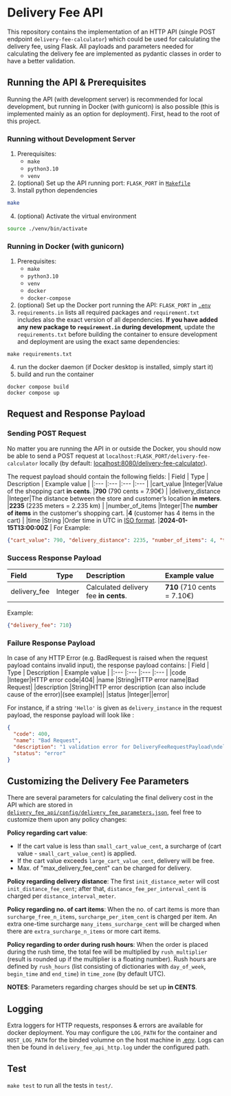 # Delivery Fee API
This repository contains the implementation of an HTTP API (single POST endpoint `delivery-fee-calculator`) which could be used for calculating the delivery fee, using Flask. All payloads and parameters needed for calculating the delivery fee are implemented as pydantic classes in order to have a better validation.

## Running the API & Prerequisites
Running the API (with development server) is recommended for local development, but running in Docker (with gunicorn) is also possible (this is implemented mainly as an option for deployment). First, head to the root of this project.

### Running without Development Server
1. Prerequisites: 
    - `make`
    - `python3.10`
    - `venv`
2. (optional) Set up the API running port: `FLASK_PORT` in [`Makefile`](Makefile)
3. Install python dependencies
```sh
make
```
4. (optional) Activate the virtual environment
```sh
source ./venv/bin/activate
```

### Running in Docker (with gunicorn)
1. Prerequisites: 
    - `make`
    - `python3.10`
    - `venv`
    - `docker`
    - `docker-compose`
2. (optional) Set up the Docker port running the API: `FLASK_PORT` in [`.env`](.env)
3. `requirements.in` lists all required packages and `requirement.txt` includes also the exact version of all dependencies. **If you have added any new package to `requirement.in` during development**, update the `requirements.txt` before building the container to ensure development and deployment are using the exact same dependencies:
```
make requirements.txt
```
4. run the docker daemon (if Docker desktop is installed, simply start it)
5. build and run the container 
```
docker compose build
docker compose up
```

## Request and Response Payload
### Sending POST Request
No matter you are running the API in or outside the Docker, you should now be able to send a POST request at `localhost:FLASK_PORT/delivery-fee-calculator` locally (by default: [localhost:8080/delivery-fee-calculator](localhost:8080/delivery-fee-calculator)). 

The request payload should contain the following fields:
| Field             | Type  | Description                                                               | Example value                             |
|:---               |:---   |:---                                                                       |:---                                       |
|cart_value         |Integer|Value of the shopping cart __in cents__.                                   |__790__ (790 cents = 7.90€)                |
|delivery_distance  |Integer|The distance between the store and customer’s location __in meters__.      |__2235__ (2235 meters = 2.235 km)          |
|number_of_items    |Integer|The __number of items__ in the customer's shopping cart.                   |__4__ (customer has 4 items in the cart)   |
|time               |String |Order time in UTC in [ISO format](https://en.wikipedia.org/wiki/ISO_8601). |__2024-01-15T13:00:00Z__                   |
For Example:
```json
{"cart_value": 790, "delivery_distance": 2235, "number_of_items": 4, "time": "2024-01-15T13:00:00Z"}
```

### Success Response Payload
| Field         | Type  | Description                           | Example value             |
|:---           |:---   |:---                                   |:---                       |
|delivery_fee   |Integer|Calculated delivery fee __in cents__.  |__710__ (710 cents = 7.10€)|

Example:
```json
{"delivery_fee": 710}
```

### Failure Response Payload
In case of any HTTP Error (e.g. BadRequest is raised when the request payload contains invalid input),
the response payload contains:
| Field         | Type  | Description                           | Example value             |
|:---           |:---   |:---                                   |:---                       |
|code   |Integer|HTTP error code|404|
|name   |String|HTTP error name|Bad Request|
|description   |String|HTTP error description (can also include cause of the error)|(see example)|
|status   |Integer||error|

For instance, if a string `'Hello'` is given as `delivery_instance` in the request payload, the response payload will look like :
```json
{
  "code": 400,
  "name": "Bad Request",
  "description": "1 validation error for DeliveryFeeRequestPayload\ndelivery_distance\n  Input should be a valid integer, unable to parse string as an integer [type=int_parsing, input_value='Hello', input_type=str]\n    For further information visit https://errors.pydantic.dev/2.5/v/int_parsing",
  "status": "error"
}
```

## Customizing the Delivery Fee Parameters
There are several parameters for calculating the final delivery cost in the API which are stored in [`delivery_fee_api/config/delivery_fee_parameters.json`](delivery_fee_api/config/delivery_fee_parameters.json), feel free to customize them upon any policy changes:

**Policy regarding cart value**: 
- If the cart value is less than `small_cart_value_cent`, a surcharge of (cart value - `small_cart_value_cent`) is applied.
- If the cart value exceeds `large_cart_value_cent`, delivery will be free.
- Max. of "max_delivery_fee_cent" can be charged for delivery.

**Policy regarding delivery distance**: The first `init_distance_meter` will cost `init_distance_fee_cent`; after that, `distance_fee_per_interval_cent` is charged per `distance_interval_meter`.

**Policy regarding no. of cart items**: When the no. of cart items is more than `surcharge_free_n_items`,
`surcharge_per_item_cent` is charged per item. An extra one-time surcharge `many_items_surcharge_cent` will be charged when there are `extra_surcharge_n_items` or more cart items.

**Policy regarding to order during rush hours**: When the order
is placed during the rush time, the total fee will be multiplied by `rush_multiplier` (result is rounded up if the multiplier is a floating number). Rush hours are defined by `rush_hours` (list consisting of dictionaries with `day_of_week`, `begin_time` and `end_time`) in `time_zone` (by default UTC).

**NOTES**: Parameters regarding charges should be set up **in CENTS**.

## Logging
Extra loggers for HTTP requests, responses & errors are available for docker deployment.
You may configure the `LOG_PATH` for the container and `HOST_LOG_PATH` for the binded volumne on the host machine in [.env](.env). 
Logs can then be found in `delivery_fee_api_http.log` under the configured path.

## Test 
`make test` to run all the tests in `test/`.
